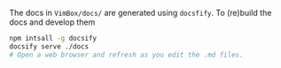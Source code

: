 
The docs in `VimBox/docs/` are generated using `docsfify`. To (re)build the
docs and develop them


```sh
npm intsall -g docsify
docsify serve ./docs
# Open a web browser and refresh as you edit the .md files.
```
